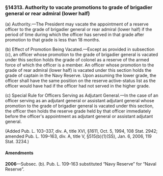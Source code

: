 ### §14313. Authority to vacate promotions to grade of brigadier general or rear admiral (lower half) ###

(a) Authority.—The President may vacate the appointment of a reserve officer to the grade of brigadier general or rear admiral (lower half) if the period of time during which the officer has served in that grade after promotion to that grade is less than 18 months.

(b) Effect of Promotion Being Vacated.—Except as provided in subsection (c), an officer whose promotion to the grade of brigadier general is vacated under this section holds the grade of colonel as a reserve of the armed force of which the officer is a member. An officer whose promotion to the grade of rear admiral (lower half) is vacated under this section holds the grade of captain in the Navy Reserve. Upon assuming the lower grade, the officer shall have the same position on the reserve active-status list as the officer would have had if the officer had not served in the higher grade.

(c) Special Rule for Officers Serving as Adjutant General.—In the case of an officer serving as an adjutant general or assistant adjutant general whose promotion to the grade of brigadier general is vacated under this section, the officer then holds the reserve grade held by that officer immediately before the officer's appointment as adjutant general or assistant adjutant general.

(Added Pub. L. 103–337, div. A, title XVI, §1611, Oct. 5, 1994, 108 Stat. 2942; amended Pub. L. 109–163, div. A, title V, §515(b)(1)(SS), Jan. 6, 2006, 119 Stat. 3234.)

#### Amendments ####

**2006**—Subsec. (b). Pub. L. 109–163 substituted “Navy Reserve” for “Naval Reserve”.